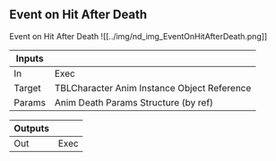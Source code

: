 ## Event on Hit After Death
Event on Hit After Death
![[../img/nd_img_EventOnHitAfterDeath.png]]

|Inputs||
|--|--|
| In | Exec |
| Target | TBLCharacter Anim Instance Object Reference |
| Params | Anim Death Params Structure (by ref) |

|Outputs||
|--|--|
| Out | Exec |
